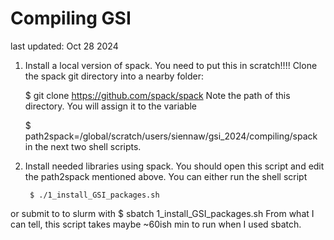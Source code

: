 # Compiling GSI 
last updated: Oct 28 2024

1. Install a local version of spack. You need to put this in scratch!!!! Clone the spack git directory into a nearby folder:

    $ git clone https://github.com/spack/spack
Note the path of this directory. You will assign it to the variable  

    $ path2spack=/global/scratch/users/siennaw/gsi_2024/compiling/spack
in the next two shell scripts. 

2. Install needed libraries using spack. You should open this script and edit the path2spack mentioned above. You can either run the shell script 

        $ ./1_install_GSI_packages.sh 
or submit to to slurm with 
        $ sbatch 1_install_GSI_packages.sh
From what I can tell, this script takes maybe ~60ish min to run when I used sbatch.

